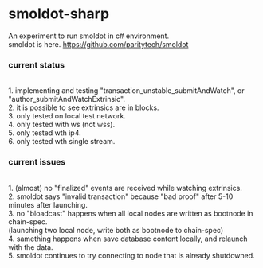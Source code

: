 # smoldot-sharp
An experiment to run smoldot in c# environment.<br>
smoldot is here. https://github.com/paritytech/smoldot<br>

<h3>current status</h3><br>
1. implementing and testing "transaction_unstable_submitAndWatch", or "author_submitAndWatchExtrinsic".<br>
2. it is possible to see extrinsics are in blocks.<br>
3. only tested on local test network.<br>
4. only tested with ws (not wss).<br>
5. only tested wth ip4.<br>
6. only tested wth single stream.<br>

<h3>current issues</h3><br>
1. (almost) no "finalized" events are received while watching extrinsics. <br>
2. smoldot says "invalid transaction" because "bad proof" after 5-10 minutes after launching.<br>
3. no "bloadcast" happens when all local nodes are written as bootnode in chain-spec.<br>
(launching two local node, write both as bootnode to chain-spec)<br>
4. samething happens when save database content locally, and relaunch with the data.<br>
5. smoldot continues to try connecting to node that is already shutdowned.<br>
